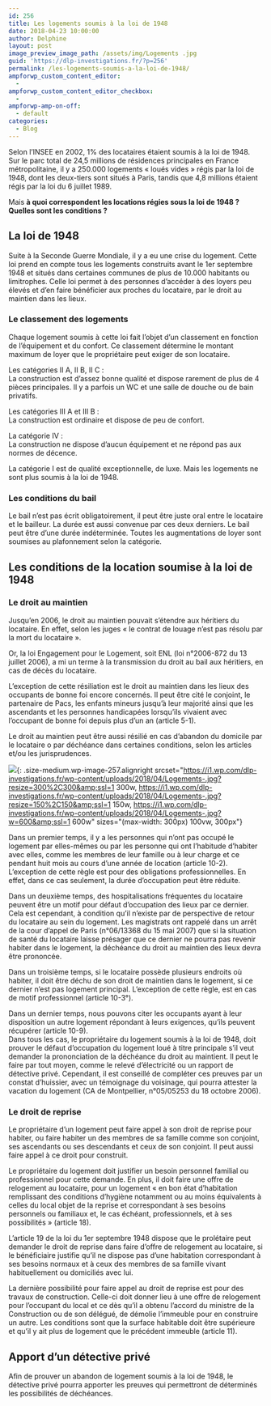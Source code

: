 ```yaml
---
id: 256
title: Les logements soumis à la loi de 1948
date: 2018-04-23 10:00:00
author: Delphine
layout: post
image_preview_image_path: /assets/img/Logements .jpg
guid: 'https://dlp-investigations.fr/?p=256'
permalink: /les-logements-soumis-a-la-loi-de-1948/
ampforwp_custom_content_editor:
  -
ampforwp_custom_content_editor_checkbox:
  -
ampforwp-amp-on-off:
  - default
categories:
  - Blog
---
```


Selon l’INSEE en 2002, 1% des locataires &eacute;taient soumis &agrave; la loi de 1948. Sur le parc total de 24,5 millions de r&eacute;sidences principales en France m&eacute;tropolitaine, il y a 250.000 logements &laquo; lou&eacute;s vides &raquo; r&eacute;gis par la loi de 1948, dont les deux-tiers sont situ&eacute;s &agrave; Paris, tandis que 4,8 millions &eacute;taient r&eacute;gis par la loi du 6 juillet 1989.

Mais **&agrave; quoi correspondent les locations r&eacute;gies sous la loi de 1948 ? Quelles sont les conditions ?**

## La loi de 1948

Suite &agrave; la Seconde Guerre Mondiale, il y a eu une crise du logement. Cette loi prend en compte tous les logements construits avant le 1er septembre 1948 et situ&eacute;s dans certaines communes de plus de 10.000 habitants ou limitrophes. Celle loi permet &agrave; des personnes d’acc&eacute;der &agrave; des loyers peu &eacute;lev&eacute;s et d’en faire b&eacute;n&eacute;ficier aux proches du locataire, par le droit au maintien dans les lieux.

### Le classement des logements

Chaque logement soumis &agrave; cette loi fait l’objet d’un classement en fonction de l’&eacute;quipement et du confort. Ce classement d&eacute;termine le montant maximum de loyer que le propri&eacute;taire peut exiger de son locataire.

Les cat&eacute;gories II A, II B, II C :<br>La construction est d’assez bonne qualit&eacute; et dispose rarement de plus de 4 pi&egrave;ces principales. Il y a parfois un WC et une salle de douche ou de bain privatifs.

Les cat&eacute;gories III A et III B :<br>La construction est ordinaire et dispose de peu de confort.

La cat&eacute;gorie IV :<br>La construction ne dispose d’aucun &eacute;quipement et ne r&eacute;pond pas aux normes de d&eacute;cence.

La cat&eacute;gorie I est de qualit&eacute; exceptionnelle, de luxe. Mais les logements ne sont plus soumis &agrave; la loi de 1948.

### Les conditions du bail

Le bail n’est pas &eacute;crit obligatoirement, il peut &ecirc;tre juste oral entre le locataire et le bailleur. La dur&eacute;e est aussi convenue par ces deux derniers. Le bail peut &ecirc;tre d’une dur&eacute;e ind&eacute;termin&eacute;e. Toutes les augmentations de loyer sont soumises au plafonnement selon la cat&eacute;gorie.

## Les conditions de la location soumise &agrave; la loi de 1948

### Le droit au maintien

Jusqu’en 2006, le droit au maintien pouvait s’&eacute;tendre aux h&eacute;ritiers du locataire. En effet, selon les juges &laquo; le contrat de louage n’est pas r&eacute;solu par la mort du locataire &raquo;.

Or, la loi Engagement pour le Logement, soit ENL (loi n&deg;2006-872 du 13 juillet 2006), a mi un terme &agrave; la transmission du droit au bail aux h&eacute;ritiers, en cas de d&eacute;c&egrave;s du locataire.

L’exception de cette r&eacute;siliation est le droit au maintien dans les lieux des occupants de bonne foi encore concern&eacute;s. Il peut &ecirc;tre cit&eacute; le conjoint, le partenaire de Pacs, les enfants mineurs jusqu’&agrave; leur majorit&eacute; ainsi que les ascendants et les personnes handicap&eacute;es lorsqu’ils vivaient avec l’occupant de bonne foi depuis plus d’un an (article 5-1).

Le droit au maintien peut &ecirc;tre aussi r&eacute;sili&eacute; en cas d’abandon du domicile par le locataire o par d&eacute;ch&eacute;ance dans certaines conditions, selon les articles et/ou les jurisprudences.

![](https://i1.wp.com/dlp-investigations.fr/wp-content/uploads/2018/04/Logements-.jpg?resize=300%2C300&amp;ssl=1){: .size-medium.wp-image-257.alignright srcset="https://i1.wp.com/dlp-investigations.fr/wp-content/uploads/2018/04/Logements-.jpg?resize=300%2C300&amp;ssl=1 300w, https://i1.wp.com/dlp-investigations.fr/wp-content/uploads/2018/04/Logements-.jpg?resize=150%2C150&amp;ssl=1 150w, https://i1.wp.com/dlp-investigations.fr/wp-content/uploads/2018/04/Logements-.jpg?w=600&amp;ssl=1 600w" sizes="(max-width: 300px) 100vw, 300px"}

Dans un premier temps, il y a les personnes qui n’ont pas occup&eacute; le logement par elles-m&ecirc;mes ou par les personne qui ont l’habitude d’habiter avec elles, comme les membres de leur famille ou &agrave; leur charge et ce pendant huit mois au cours d’une ann&eacute;e de location (article 10-2). L’exception de cette r&egrave;gle est pour des obligations professionnelles. En effet, dans ce cas seulement, la dur&eacute;e d’occupation peut &ecirc;tre r&eacute;duite.

Dans un deuxi&egrave;me temps, des hospitalisations fr&eacute;quentes du locataire peuvent &ecirc;tre un motif pour d&eacute;faut d’occupation des lieux par ce dernier. Cela est cependant, &agrave; condition qu’il n’existe par de perspective de retour du locataire au sein du logement. Les magistrats ont rappel&eacute; dans un arr&ecirc;t de la cour d’appel de Paris (n&deg;06/13368 du 15 mai 2007) que si la situation de sant&eacute; du locataire laisse pr&eacute;sager que ce dernier ne pourra pas revenir habiter dans le logement, la d&eacute;ch&eacute;ance du droit au maintien des lieux devra &ecirc;tre prononc&eacute;e.

Dans un troisi&egrave;me temps, si le locataire poss&egrave;de plusieurs endroits o&ugrave; habiter, il doit &ecirc;tre d&eacute;chu de son droit de maintien dans le logement, si ce dernier n’est pas logement principal. L’exception de cette r&egrave;gle, est en cas de motif professionnel (article 10-3&deg;).

Dans un dernier temps, nous pouvons citer les occupants ayant &agrave; leur disposition un autre logement r&eacute;pondant &agrave; leurs exigences, qu’ils peuvent r&eacute;cup&eacute;rer (article 10-9).<br>Dans tous les cas, le propri&eacute;taire du logement soumis &agrave; la loi de 1948, doit prouver le d&eacute;faut d’occupation du logement lou&eacute; &agrave; titre principale s’il veut demander la prononciation de la d&eacute;ch&eacute;ance du droit au maintient. Il peut le faire par tout moyen, comme le relev&eacute; d’&eacute;lectricit&eacute; ou un rapport de d&eacute;tective priv&eacute;. Cependant, il est conseill&eacute; de compl&eacute;ter ces preuves par un constat d’huissier, avec un t&eacute;moignage du voisinage, qui pourra attester la vacation du logement (CA de Montpellier, n&deg;05/05253 du 18 octobre 2006).

### Le droit de reprise

Le propri&eacute;taire d’un logement peut faire appel &agrave; son droit de reprise pour habiter, ou faire habiter un des membres de sa famille comme son conjoint, ses ascendants ou ses descendants et ceux de son conjoint. Il peut aussi faire appel &agrave; ce droit pour construit.

Le propri&eacute;taire du logement doit justifier un besoin personnel familial ou professionnel pour cette demande. En plus, il doit faire une offre de relogement au locataire, pour un logement &laquo; en bon &eacute;tat d’habitation remplissant des conditions d’hygi&egrave;ne notamment ou au moins &eacute;quivalents &agrave; celles du local objet de la reprise et correspondant &agrave; ses besoins personnels ou familiaux et, le cas &eacute;ch&eacute;ant, professionnels, et &agrave; ses possibilit&eacute;s &raquo; (article 18).

L’article 19 de la loi du 1er septembre 1948 dispose que le prol&eacute;taire peut demander le droit de reprise dans faire d’offre de relogement au locataire, si le b&eacute;n&eacute;ficiaire justifie qu’il ne dispose pas d’une habitation correspondant &agrave; ses besoins normaux et &agrave; ceux des membres de sa famille vivant habituellement ou domicili&eacute;s avec lui.

La derni&egrave;re possibilit&eacute; pour faire appel au droit de reprise est pour des travaux de construction. Celle-ci doit donner lieu &agrave; une offre de relogement pour l’occupant du local et ce d&egrave;s qu’il a obtenu l’accord du ministre de la Construction ou de son d&eacute;l&eacute;gu&eacute;, de d&eacute;molie l’immeuble pour en construire un autre. Les conditions sont que la surface habitable doit &ecirc;tre sup&eacute;rieure et qu’il y ait plus de logement que le pr&eacute;c&eacute;dent immeuble (article 11).

## Apport d’un d&eacute;tective priv&eacute;

Afin de prouver un abandon de logement soumis &agrave; la loi de 1948, le d&eacute;tective priv&eacute; pourra apporter les preuves qui permettront de d&eacute;termin&eacute;s les possibilit&eacute;s de d&eacute;ch&eacute;ances.